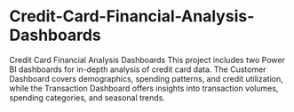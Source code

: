 # Credit-Card-Financial-Analysis-Dashboards
Credit Card Financial Analysis Dashboards  This project includes two Power BI dashboards for in-depth analysis of credit card data. The Customer Dashboard covers demographics, spending patterns, and credit utilization, while the Transaction Dashboard offers insights into transaction volumes, spending categories, and seasonal trends.

